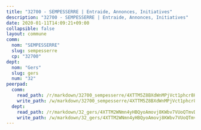 ```yaml
---
title: "32700 - SEMPESSERRE | Entraide, Annonces, Initiatives"
description: "32700 - SEMPESSERRE | Entraide, Annonces, Initiatives"
date: 2020-01-11T14:09:21+09:00
collapsible: false
layout: commune
comm:
  nom: "SEMPESSERRE"
  slug: sempesserre
  cp: "32700"
dept:
  nom: "Gers"
  slug: gers
  num: "32"
peerpad:
  comm:
    read_path: /r/markdown/32700_sempesserre/4XTTM5Z8BXdWnMPjVct1phcr8HoB5sXPu3Hu5RANZ11Xc5De6
    write_path: /w/markdown/32700_sempesserre/4XTTM5Z8BXdWnMPjVct1phcr8HoB5sXPu3Hu5RANZ11Xc5De6-K3TgTxEv5efxvxcjYFd69YDVb9gsE7SC648V4bGYe4h3BEFubVZEHW38FRaCJeec8i4ikHeZBDx7Xpaj9hHAMhNqPkEaPcfCW8MBdYreDXX93zCgpMbUooK26Qu2pPtsKi7HsHev
  dept:
    read_path: /r/markdown/32_gers/4XTTM2WNmn4yHBQyoAmovj8KWbv7VUoQTmvDpdT3o124AgWEe
    write_path: /w/markdown/32_gers/4XTTM2WNmn4yHBQyoAmovj8KWbv7VUoQTmvDpdT3o124AgWEe-K3TgUpYJfQLfW5uoLbdwErZNx29AEkCAso1EvCZzqaD3z7aQWWvGchjPJifpsj2b2MrnxAXUWCQXyv6K9rEMDPiEmuqTRE8ziuYLh1MUbtQUwwoYxV2abqSdJr66fFRHJZtY62y8
---
```


